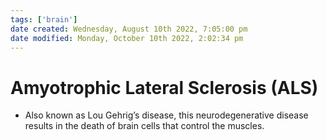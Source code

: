 ```yaml
---
tags: ['brain']
date created: Wednesday, August 10th 2022, 7:05:00 pm
date modified: Monday, October 10th 2022, 2:02:34 pm
---
```


# Amyotrophic Lateral Sclerosis (ALS)
- Also known as Lou Gehrig’s disease, this neurodegenerative disease results in the death of brain cells that control the muscles.




